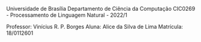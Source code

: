 Universidade de Brasília
Departamento de Ciência da Computação
CIC0269 - Processamento de Linguagem Natural - 2022/1

Professor: Vinícius R. P. Borges
Aluna: Alice da Silva de Lima
Matrícula: 18/0112601

